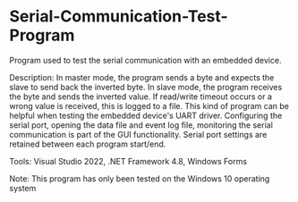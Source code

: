 # Serial-Communication-Test-Program
Program used to test the serial communication with an embedded device.

Description: In master mode, the program sends a byte and expects the slave to send back the inverted byte.
In slave mode, the program receives the byte and sends the inverted value. If read/write timeout occurs or 
a wrong value is received, this is logged to a file. This kind of program can be helpful when testing the 
embedded device's UART driver. Configuring the serial port, opening the data file and event log file, 
monitoring the serial communication is part of the GUI functionality. Serial port settings are retained
between each program start/end.

Tools: Visual Studio 2022, .NET Framework 4.8, Windows Forms

Note: This program has only been tested on the Windows 10 operating system
